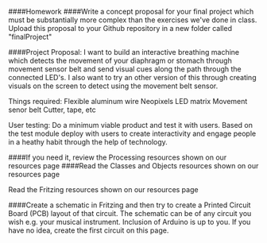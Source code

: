 ####Homework
####Write a concept proposal for your final project which must be substantially more complex than the exercises 
we've done in class. Upload this proposal to your Github repository in a new folder called "finalProject"

####Project Proposal:
   I want to build an interactive breathing machine which detects the movement of your 
   diaphragm or stomach through movement sensor belt and send visual cues along the path through 
   the connected LED's. I also want to try an other version of this through creating 
   visuals on the screen to detect using the movement belt sensor.
   
   Things required:
   Flexible aluminum wire
   Neopixels LED matrix
   Movement senor belt
   Cutter, tape, etc
   
   User testing: 
   Do a minimum viable product and test it with users.
   Based on the test module deploy with users to create interactivity and engage
   people in a heathy habit through the help of technology.
   
   
####If you need it, review the Processing resources shown on our resources page
####Read the Classes and Objects resources shown on our resources page

Read the Fritzing resources shown on our resources page

####Create a schematic in Fritzing and then try to create a Printed Circuit Board (PCB) layout of that circuit. The schematic can be of any circuit you wish e.g. your musical instrument. Inclusion of Arduino is up to you. If you have no idea, create the first circuit on this page.
